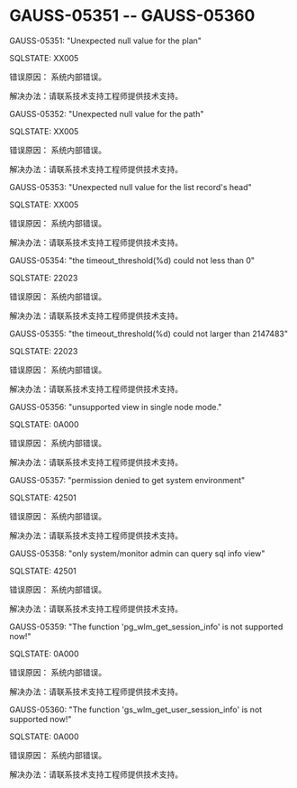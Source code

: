 # GAUSS-05351 -- GAUSS-05360<a name="ZH-CN_TOPIC_0302073018"></a>

GAUSS-05351: "Unexpected null value for the plan"

SQLSTATE: XX005

错误原因： 系统内部错误。

解决办法：请联系技术支持工程师提供技术支持。

GAUSS-05352: "Unexpected null value for the path"

SQLSTATE: XX005

错误原因： 系统内部错误。

解决办法：请联系技术支持工程师提供技术支持。

GAUSS-05353: "Unexpected null value for the list record's head"

SQLSTATE: XX005

错误原因： 系统内部错误。

解决办法：请联系技术支持工程师提供技术支持。

GAUSS-05354: "the timeout\_threshold\(%d\) could not less than 0"

SQLSTATE: 22023

错误原因： 系统内部错误。

解决办法：请联系技术支持工程师提供技术支持。

GAUSS-05355: "the timeout\_threshold\(%d\) could not larger than 2147483"

SQLSTATE: 22023

错误原因： 系统内部错误。

解决办法：请联系技术支持工程师提供技术支持。

GAUSS-05356: "unsupported view in single node mode."

SQLSTATE: 0A000

错误原因： 系统内部错误。

解决办法：请联系技术支持工程师提供技术支持。

GAUSS-05357: "permission denied to get system environment"

SQLSTATE: 42501

错误原因： 系统内部错误。

解决办法：请联系技术支持工程师提供技术支持。

GAUSS-05358: "only system/monitor admin can query sql info view"

SQLSTATE: 42501

错误原因： 系统内部错误。

解决办法：请联系技术支持工程师提供技术支持。

GAUSS-05359: "The function 'pg\_wlm\_get\_session\_info' is not supported now!"

SQLSTATE: 0A000

错误原因： 系统内部错误。

解决办法：请联系技术支持工程师提供技术支持。

GAUSS-05360: "The function 'gs\_wlm\_get\_user\_session\_info' is not supported now!"

SQLSTATE: 0A000

错误原因： 系统内部错误。

解决办法：请联系技术支持工程师提供技术支持。

